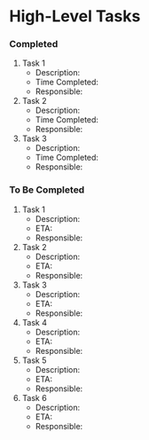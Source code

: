 # High-Level Tasks

### Completed
1. Task 1
    - Description:
    - Time Completed:
    - Responsible: 
2. Task 2
    - Description:
    - Time Completed:
    - Responsible: 
3. Task 3
    - Description:
    - Time Completed:
    - Responsible: 

### To Be Completed

1. Task 1
    - Description:
    - ETA:
    - Responsible: 
2. Task 2
    - Description:
    - ETA:
    - Responsible: 
3. Task 3
    - Description:
    - ETA:
    - Responsible: 
4. Task 4
    - Description:
    - ETA:
    - Responsible: 
5. Task 5
    - Description:
    - ETA:
    - Responsible: 
6. Task 6
    - Description:
    - ETA:
    - Responsible: 
